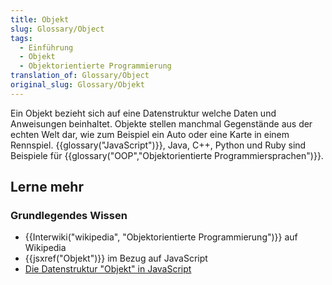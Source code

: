 ```yaml
---
title: Objekt
slug: Glossary/Object
tags:
  - Einführung
  - Objekt
  - Objektorientierte Programmierung
translation_of: Glossary/Object
original_slug: Glossary/Objekt
---
```

Ein Objekt bezieht sich auf eine Datenstruktur welche Daten und Anweisungen beinhaltet. Objekte stellen manchmal Gegenstände aus der echten Welt dar, wie zum Beispiel ein Auto oder eine Karte in einem Rennspiel. {{glossary("JavaScript")}}, Java, C++, Python und Ruby sind Beispiele für {{glossary("OOP","Objektorientierte Programmiersprachen")}}.

## Lerne mehr

### Grundlegendes Wissen

- {{Interwiki("wikipedia", "Objektorientierte Programmierung")}} auf Wikipedia
- {{jsxref("Objekt")}} im Bezug auf JavaScript
- [Die Datenstruktur "Objekt" in JavaScript](/de/docs/Web/JavaScript/Data_structures#Objects)
